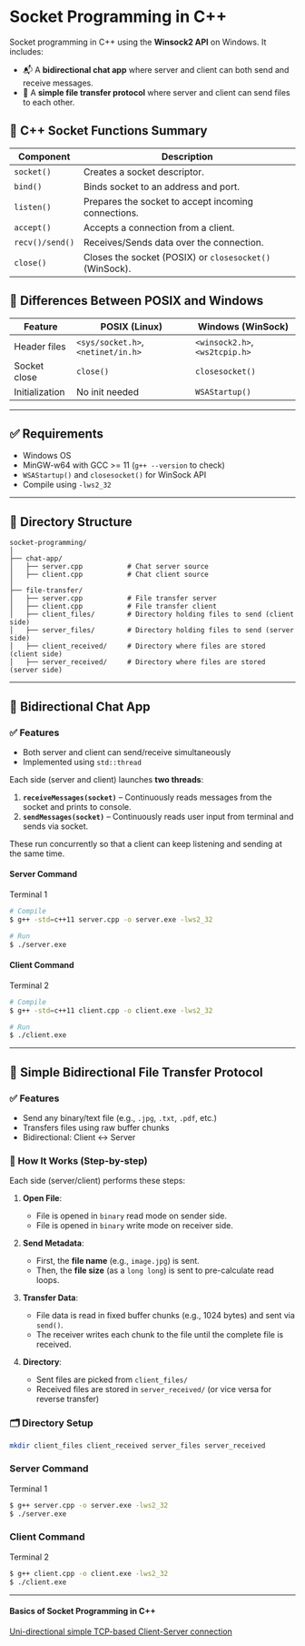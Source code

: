# Socket Programming in C++

Socket programming in C++ using the **Winsock2 API** on Windows. It includes:
* 📬 A **bidirectional chat app** where server and client can both send and receive messages.
* 📂 A **simple file transfer protocol** where server and client can send files to each other.

## 🧠 C++ Socket Functions Summary

| Component       | Description                                             |
| --------------- | ------------------------------------------------------- |
| `socket()`      | Creates a socket descriptor.                            |
| `bind()`        | Binds socket to an address and port.                    |
| `listen()`      | Prepares the socket to accept incoming connections.     |
| `accept()`      | Accepts a connection from a client.                     |
| `recv()/send()` | Receives/Sends data over the connection.                |
| `close()`       | Closes the socket (POSIX) or `closesocket()` (WinSock). |

## 🔄 Differences Between POSIX and Windows

| Feature        | POSIX (Linux)                      | Windows (WinSock)              |
| -------------- | ---------------------------------- | ------------------------------ |
| Header files   | `<sys/socket.h>`, `<netinet/in.h>` | `<winsock2.h>`, `<ws2tcpip.h>` |
| Socket close   | `close()`                          | `closesocket()`                |
| Initialization | No init needed                     | `WSAStartup()`                 |

---

## ✅ Requirements

* Windows OS
* MinGW-w64 with GCC >= 11 (`g++ --version` to check)
* `WSAStartup()` and `closesocket()` for WinSock API
* Compile using `-lws2_32`

---

## 📁 Directory Structure

```
socket-programming/
│
├── chat-app/
│   ├── server.cpp           # Chat server source
│   ├── client.cpp           # Chat client source
│
├── file-transfer/
│   ├── server.cpp           # File transfer server
│   ├── client.cpp           # File transfer client
│   ├── client_files/        # Directory holding files to send (client side)
│   ├── server_files/        # Directory holding files to send (server side)
│   ├── client_received/     # Directory where files are stored (client side)
│   ├── server_received/     # Directory where files are stored (server side)
```

---

## 💬 Bidirectional Chat App

### ✅ Features

* Both server and client can send/receive simultaneously
* Implemented using `std::thread`

Each side (server and client) launches **two threads**:
1. **`receiveMessages(socket)`** – Continuously reads messages from the socket and prints to console.
2. **`sendMessages(socket)`** – Continuously reads user input from terminal and sends via socket.

These run concurrently so that a client can keep listening and sending at the same time.

#### Server Command
Terminal 1
```bash
# Compile
$ g++ -std=c++11 server.cpp -o server.exe -lws2_32

# Run
$ ./server.exe
```

#### Client Command
Terminal 2
```bash
# Compile
$ g++ -std=c++11 client.cpp -o client.exe -lws2_32

# Run
$ ./client.exe
```

---

## 📂 Simple Bidirectional File Transfer Protocol

### ✅ Features

* Send any binary/text file (e.g., `.jpg`, `.txt`, `.pdf`, etc.)
* Transfers files using raw buffer chunks
* Bidirectional: Client <-> Server

### 🧠 How It Works (Step-by-step)

Each side (server/client) performs these steps:

1. **Open File**:
   * File is opened in `binary` read mode on sender side.
   * File is opened in `binary` write mode on receiver side.

2. **Send Metadata**:
   * First, the **file name** (e.g., `image.jpg`) is sent.
   * Then, the **file size** (as a `long long`) is sent to pre-calculate read loops.

3. **Transfer Data**:
   * File data is read in fixed buffer chunks (e.g., 1024 bytes) and sent via `send()`.
   * The receiver writes each chunk to the file until the complete file is received.

4. **Directory**:
   * Sent files are picked from `client_files/`
   * Received files are stored in `server_received/` (or vice versa for reverse transfer)

### 🗂️ Directory Setup
```bash
mkdir client_files client_received server_files server_received
```

### Server Command
Terminal 1
```bash
$ g++ server.cpp -o server.exe -lws2_32
$ ./server.exe
```

### Client Command
Terminal 2
```bash
$ g++ client.cpp -o client.exe -lws2_32
$ ./client.exe
```
---
#### Basics of Socket Programming in C++
[Uni-directional simple TCP-based Client-Server connection](https://github.com/shoryasethia/socket-programming/tree/main/greeter) 
